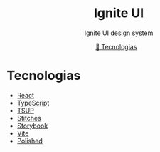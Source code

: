 <h1 align="center">
   Ignite UI
</h1>

<p align="center">
  Ignite UI design system
 </p>

 <p align="center">
  <a href="#tecnologias">🚀 Tecnologias</a>&nbsp;&nbsp;&nbsp;
</p>

# Tecnologias
- [React](https://react.dev/)
- [TypeScript](https://github.com/microsoft/TypeScript)
- [TSUP](https://tsup.egoist.dev/)
- [Stitches](https://stitches.dev/)
- [Storybook](https://storybook.js.org/)
- [Vite](https://vitejs.dev/)
- [Polished](https://polished.js.org/)